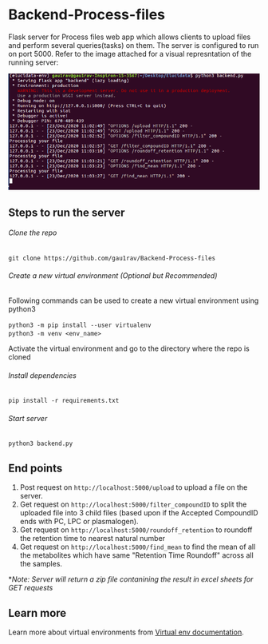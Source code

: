 # Backend-Process-files
Flask server for Process files web app which allows clients to upload files and perform several queries(tasks) on them. The server is configured to run on port 5000.
Refer to the image attached for a visual represntation of the running server:

![Frontend](backend.png)

## Steps to run the server

###### Clone the repo
`git clone https://github.com/gau1rav/Backend-Process-files`

###### Create a new virtual environment (Optional but Recommended)
Following commands can be used to create a new virtual environment using python3

`python3 -m pip install --user virtualenv`\
`python3 -m venv <env_name>`

Activate the virtual environment and go to the directory where the repo is cloned

###### Install dependencies
`pip install -r requirements.txt`

###### Start server
`python3 backend.py`

## End points

1. Post request on `http://localhost:5000/upload` to upload a file on the server.
2. Get request on `http://localhost:5000/filter_compoundID` to split the uploaded file into 3 child files (based upon if the Accepted CompoundID ends with PC, LPC or plasmalogen).
3. Get request on `http://localhost:5000/roundoff_retention` to roundoff the retention time to nearest natural number
4. Get request on `http://localhost:5000/find_mean` to find the mean of all the metabolites which have same "Retention Time Roundoff" across all the samples.

**Note: Server will return a zip file contanining the result in excel sheets for GET requests*


## Learn more
Learn more about virtual environments from [Virtual env documentation](https://docs.python.org/3.9/library/venv.html).

